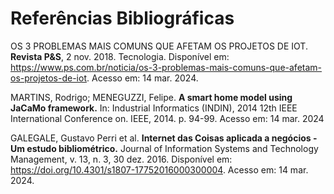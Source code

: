# Referências Bibliográficas
OS 3 PROBLEMAS MAIS COMUNS QUE AFETAM OS PROJETOS DE IOT. <b>Revista P&S</b>, 2 nov. 2018. Tecnologia. Disponível em: https://www.ps.com.br/noticia/os-3-problemas-mais-comuns-que-afetam-os-projetos-de-iot. Acesso em: 14 mar. 2024.

MARTINS, Rodrigo; MENEGUZZI, Felipe. <b>A smart home model using JaCaMo framework.</b> In: Industrial Informatics (INDIN), 2014 12th IEEE International Conference on. IEEE, 2014. p. 94-99. Acesso em: 14 mar. 2024

GALEGALE, Gustavo Perri et al. <b>Internet das Coisas aplicada a negócios - Um estudo bibliométrico.</b> Journal of Information Systems and Technology Management, v. 13, n. 3, 30 dez. 2016. Disponível em: https://doi.org/10.4301/s1807-17752016000300004. Acesso em: 14 mar. 2024.
